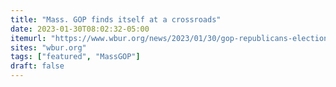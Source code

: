 ```yaml
---
title: "Mass. GOP finds itself at a crossroads"
date: 2023-01-30T08:02:32-05:00
itemurl: "https://www.wbur.org/news/2023/01/30/gop-republicans-election-leadership-political-party"
sites: "wbur.org"
tags: ["featured", "MassGOP"]
draft: false
---
```


